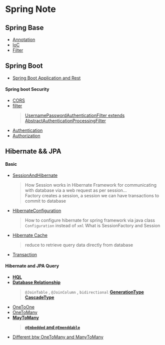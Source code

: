 # Spring Note

## Spring Base

- [Annotation](Annotations.md)
- [loC](loC.md)  
- [Filter](Filter.md)

## Spring Boot

- [Spring Boot Application and Rest](SpringBootApplication.md)

#### Spring boot Security

- [CORS](SpringBoot/CORS.md)    
- [filter](SpringBoot/Filter.md)  
  > [ UsernamePasswordAuthenticationFilter extends AbstractAuthenticationProcessingFilter](SpringBoot/AuthenticationFilter.md)
- [Authentication](SpringBoot/Authentication.md)
- [Authorization](SpringBoot/Authorization.md)

## Hibernate && JPA

#### Basic
- [SessionAndHibernate](SpringWithDatabase/HibernateSession.md)
  > How Session works in Hibernate Framework for communicating with database via a web request as per session...    
  > Factory creates a session, a session we can have transactions to commit to database     
- [HibernateConfiguration](SpringWithDatabase/HibernateConfiguration.md)   
  > How to configure hibernate for spring framework via java class `Configuration` instead of `xml`
  > What is SessionFactory and Session
- [Hibernate Cache](SpringWithDatabase/HibernateCache.md)   
  > reduce to retrieve query data directly from database 
- [Transaction](SpringWithDatabase/Transactional.md)   
#### Hibernate and JPA Query

- **[HQL](SpringWithDatabase/HQL.md)**
- **[Database Relationship](SpringWithDatabase/TableRelationship.md)**  
  > `@JoinTable` , `@JoinColumn` , `bidirectional`
  > **[GenerationType](SpringWithDatabase\GenerationType.md)**
  > **[CascadeType](SpringWithDatabase\CascadeType.md)**   
- [OneToOne](SpringWithDatabase/HibernateOneToOne.md)  
- [OneToMany](SpringWithDatabase\HibernateOneToMany.md)   
- **[MayToMany](SpringWithDatabase\HibernateManyToMany.md)**   
  > **[`@Embedded` and `@Emenddable`](SpringWithDatabase\AnnotationEmbeddedAndEmbeddable.md)**    
- [Different btw OneToMany and ManyToMany ](SpringWithDatabase\ManyToMany&OneToMany.md)   
